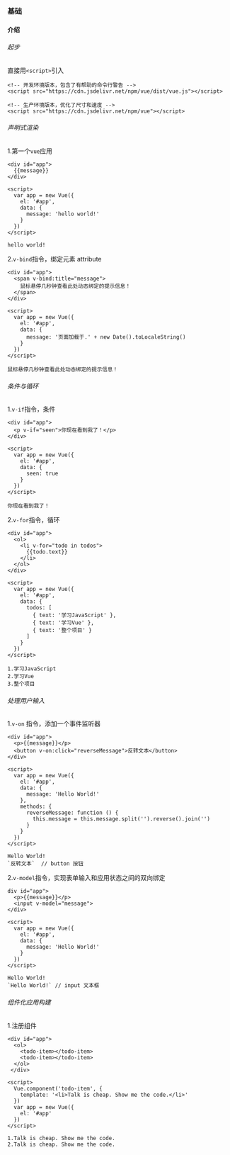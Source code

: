 ### 基础

#### 介绍

###### 起步

直接用`<script>`引入

```
<!-- 开发环境版本，包含了有帮助的命令行警告 -->
<script src="https://cdn.jsdelivr.net/npm/vue/dist/vue.js"></script>
```

```
<!-- 生产环境版本，优化了尺寸和速度 -->
<script src="https://cdn.jsdelivr.net/npm/vue"></script>
```



###### 声明式渲染

1.第一个`vue`应用

```
<div id="app">
  {{message}}
</div>

<script>
  var app = new Vue({
    el: '#app',
    data: {
      message: 'hello world!'
    }
  })
</script>
```

```
hello world!
```

2.`v-bind`指令，绑定元素 attribute

```
<div id="app">
  <span v-bind:title="message">
    鼠标悬停几秒钟查看此处动态绑定的提示信息！
  </span>
</div>

<script>
  var app = new Vue({
    el: '#app',
    data: {
      message: '页面加载于.' + new Date().toLocaleString()
    }
  })
</script>
```

```
鼠标悬停几秒钟查看此处动态绑定的提示信息！
```



###### 条件与循环

1.`v-if`指令，条件

```
<div id="app">
  <p v-if="seen">你现在看到我了！</p>
</div>

<script>
  var app = new Vue({
    el: '#app',
    data: {
      seen: true
    }
  })
</script>
```

```
你现在看到我了！
```

2.`v-for`指令，循环

```
<div id="app">
  <ol>
    <li v-for="todo in todos">
      {{todo.text}}
    </li>
  </ol>
</div>

<script>
  var app = new Vue({
    el: '#app',
    data: {
      todos: [
        { text: '学习JavaScript' },
        { text: '学习Vue' },
        { text: '整个项目' }
      ]
    }    
  })
</script>
```

```
1.学习JavaScript
2.学习Vue
3.整个项目
```



###### 处理用户输入

1.`v-on` 指令，添加一个事件监听器

```
<div id="app">
  <p>{{message}}</p>
  <button v-on:click="reverseMessage">反转文本</button>
</div>

<script>
  var app = new Vue({
    el: '#app',
    data: {
      message: 'Hello World!'
    },
    methods: {
      reverseMessage: function () {
        this.message = this.message.split('').reverse().join('')
      }
    }
  })
</script>
```

```
Hello World!
`反转文本`  // button 按钮
```

2.`v-model`指令，实现表单输入和应用状态之间的双向绑定

```
div id="app">
  <p>{{message}}</p>
  <input v-model="message">
</div>

<script>
  var app = new Vue({
    el: '#app',
    data: {
      message: 'Hello World!'
    }
  })
</script>
```

```
Hello World!
`Hello World!` // input 文本框
```



###### 组件化应用构建

1.注册组件

```
<div id="app">
  <ol>
    <todo-item></todo-item>
    <todo-item></todo-item>
  </ol>
 </div>

<script>
  Vue.component('todo-item', {
    template: '<li>Talk is cheap. Show me the code.</li>'
  })
  var app = new Vue({
    el: '#app'
  })
</script>
```

```
1.Talk is cheap. Show me the code.
2.Talk is cheap. Show me the code.
```

